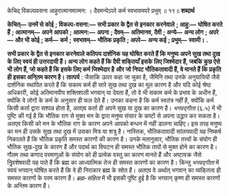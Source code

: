  

केचिद् विकल्पवसना आहुरात्मानमात्मन: । दैवमन्येऽपरे कर्म स्वभावमपरे प्रभुम् ॥ १९॥ **शब्दार्थ** 

**केचित्—** **उनमें से कोई** **; विकल्प-वसना:—** **सभी प्रकार के द्वैत से इनकार करनेवाले** **; आहु:—** **घोषित करते हैं** **; आत्मानम्—** **अपने आपको** **; आत्मन:—** **अपना** **; दैवम्—** **अतिमानव, दैवी** **; अन्ये—** **अन्य लोग** **; अपरे—** **और भी कोई** **; कर्म—** **कर्म** **;** **स्वभावम्—** **भौतिक प्रकृति** **; अपरे—** **अन्य कई** **; प्रभुम्—** **स्वामी।** **.** 

**सभी प्रकार के द्वैत से इनकार करनेवाले कतिपय दार्शनिक यह घोषित करते हैं कि मनुष्य** **अपने सुख तथा दुख के लिए स्वयं ही उत्तरदायी हैं। अन्य लोग कहते हैं कि दैवी शकि्तयाँ इसके** **लिए जिश्मेदार हैं, जबकि कुछ ऐसे भी लोग हैं, जो कहते हैं कि इसके लिए कर्म जिश्मेदार है** **और जो निपट भौतिकतावादी हैं, वे मानते हैं कि प्रकृति ही इसका अनि्तम कारण है।** **तात्पर्य** : जैसाकि ऊपर कहा जा चुका है, जैमिनि तथा उनके अनुयायियों जैसे दार्शनिक स्थापित करते हैं कि सकाम कर्म ही सारे सुख तथा दुख का मूल कारण है और यदि कोई श्रेष्ठ अधिकारी, कोई अतिमानवीय शक्तिशाली भगवान् या देवता हैं, तो वे भी सकाम कर्म के प्रभाव के अधीन हैं, क्योंकि वे लोगों के कर्म के अनुसार ही फल देते हैं। उनका कहना है कि कर्म स्वतंत्र नहीं है, क्योंकि कर्म किसी कर्ता द्वारा सश्पन्न होता है, अतएव कर्ता ही अपने सुख या दुख का कारण है। *भगवद्गीता* (६.५) में भी पुष्टि की गई है कि भौतिक राग से मुक्त मन के द्वारा मनुष्य संसार के कष्टों से अपना उद्धार कर सकता है। अतएव किसी को मन के भौतिक राग के कारण अपने आपको बन्धन में नहीं डालना चाहिए। इस तरह मनुष्य का मन ही उसके सुख तथा दुख में उसका मित्र या शत्रु है। नास्तिक, भौतिकतावादी सांलयवादी यह निष्कर्ष निकालते हैं कि भौतिक प्रकृति समस्त कारणों की कारण है। उनके मतानुसार, भौतिक तत्त्वों के संयोग ही भौतिक सुख-दुख के कारण हैं और पदार्थ का विघटन ही समस्त भौतिक तापों से मुक्त होने का कारण है। गौतम तथा कणाद परमाणुओं के संयोग को ही प्रत्येक वस्तु का कारण मानते हैं और अष्टावक्र जैसे निॢवशेषवादी यह पाते हैं कि ब्रह्म का आध्यात्मिक तेज ही समस्त कारणों का कारण है। किन्तु *भगवद्गीता* में स्वयं भगवान् घोषित करते हैं कि वे ही निराकार ब्रह्म के स्रोत हैं। अतएव वे अर्थात् भगवान् का व्यकि्तत्व ही समस्त कारणों के परम कारण हैं। *ब्रह्म-संहिता* में भी इसकी पुष्टि हुई है कि भगवान् कृष्ण ही समस्त कारणों के अन्तिम कारण हैं। 